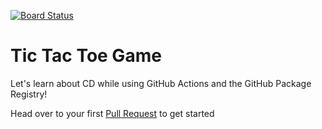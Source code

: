 [![Board Status](https://dev.azure.com/198614/ec96a23a-87ee-49cc-9449-47cdb977cbb2/0b040f77-b0d9-4359-a185-7dc85010b596/_apis/work/boardbadge/6a740665-fde9-4cac-afff-8ad6d8221c3d)](https://dev.azure.com/198614/ec96a23a-87ee-49cc-9449-47cdb977cbb2/_boards/board/t/0b040f77-b0d9-4359-a185-7dc85010b596/Microsoft.RequirementCategory)
# Tic Tac Toe Game

Let's learn about CD while using GitHub Actions and the GitHub Package Registry!


Head over to your first [Pull Request](../../pull/1) to get started